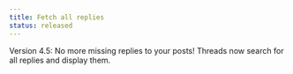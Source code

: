 ```yaml
---
title: Fetch all replies
status: released
---
```


Version 4.5: No more missing replies to your posts! Threads now search for all replies and display them.
